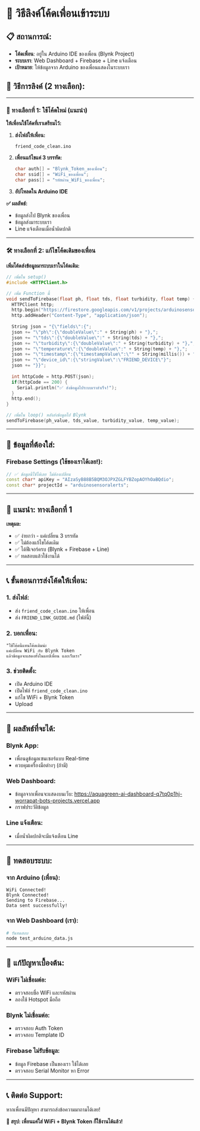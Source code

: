 # 🔗 วิธีลิงค์โค้ดเพื่อนเข้าระบบ

## 📋 **สถานการณ์:**
- **โค้ดเพื่อน**: อยู่ใน Arduino IDE ของเพื่อน (Blynk Project)
- **ระบบเรา**: Web Dashboard + Firebase + Line แจ้งเตือน
- **เป้าหมาย**: ให้ข้อมูลจาก Arduino ของเพื่อนแสดงในระบบเรา

## 🚀 **วิธีการลิงค์ (2 ทางเลือก):**

---

### **🎯 ทางเลือกที่ 1: ใช้โค้ดใหม่ (แนะนำ)**

**ให้เพื่อนใช้โค้ดที่เราเตรียมไว้:**

1. **ส่งไฟล์ให้เพื่อน:**
   ```
   friend_code_clean.ino
   ```

2. **เพื่อนแก้ไขแค่ 3 บรรทัด:**
   ```cpp
   char auth[] = "Blynk_Token_ของเพื่อน";
   char ssid[] = "WiFi_ของเพื่อน";
   char pass[] = "รหัสผ่าน_WiFi_ของเพื่อน";
   ```

3. **อัปโหลดใน Arduino IDE**

**✅ ผลลัพธ์:**
- ข้อมูลส่งไป Blynk ของเพื่อน
- ข้อมูลส่งมาระบบเรา
- Line แจ้งเตือนเมื่อน้ำผิดปกติ

---

### **🛠️ ทางเลือกที่ 2: แก้ไขโค้ดเดิมของเพื่อน**

**เพิ่มโค้ดส่งข้อมูลมาระบบเราในโค้ดเดิม:**

```cpp
// เพิ่มใน setup()
#include <HTTPClient.h>

// เพิ่ม Function นี้
void sendToFirebase(float ph, float tds, float turbidity, float temp) {
  HTTPClient http;
  http.begin("https://firestore.googleapis.com/v1/projects/arduinosensoralerts/databases/(default)/documents/sensor_readings?key=AIzaSyB88B5BQM3OJPXZGLFYBZopAOYhOaBQdio");
  http.addHeader("Content-Type", "application/json");
  
  String json = "{\"fields\":{";
  json += "\"ph\":{\"doubleValue\":" + String(ph) + "},";
  json += "\"tds\":{\"doubleValue\":" + String(tds) + "},";
  json += "\"turbidity\":{\"doubleValue\":" + String(turbidity) + "},";
  json += "\"temperature\":{\"doubleValue\":" + String(temp) + "},";
  json += "\"timestamp\":{\"timestampValue\":\"" + String(millis()) + "\"},";
  json += "\"device_id\":{\"stringValue\":\"FRIEND_DEVICE\"}";
  json += "}}";
  
  int httpCode = http.POST(json);
  if(httpCode == 200) {
    Serial.println("✅ ส่งข้อมูลไประบบเราสำเร็จ!");
  }
  http.end();
}

// เพิ่มใน loop() หลังส่งข้อมูลไป Blynk
sendToFirebase(ph_value, tds_value, turbidity_value, temp_value);
```

---

## 📱 **ข้อมูลที่ต้องใส่:**

### **Firebase Settings (ใช้ของเราได้เลย!):**
```cpp
// ✅ ข้อมูลนี้ใช้ได้เลย ไม่ต้องเปลี่ยน
const char* apiKey = "AIzaSyB88B5BQM3OJPXZGLFYBZopAOYhOaBQdio";
const char* projectId = "arduinosensoralerts";
```

---

## 🎯 **แนะนำ: ทางเลือกที่ 1**

**เหตุผล:**
- ✅ ง่ายกว่า - แค่เปลี่ยน 3 บรรทัด
- ✅ ไม่ต้องแก้ไขโค้ดเดิม
- ✅ ได้ฟีเจอร์ครบ (Blynk + Firebase + Line)
- ✅ ทดสอบแล้วใช้งานได้

---

## 📞 **ขั้นตอนการส่งโค้ดให้เพื่อน:**

### **1. ส่งไฟล์:**
- ส่ง `friend_code_clean.ino` ให้เพื่อน
- ส่ง `FRIEND_LINK_GUIDE.md` (ไฟล์นี้)

### **2. บอกเพื่อน:**
```
"ใช้โค้ดนี้แทนโค้ดเดิมน่ะ 
แค่เปลี่ยน WiFi กับ Blynk Token 
แล้วข้อมูลจะแสดงทั้งในแอปเพื่อน และเว็บเรา"
```

### **3. ช่วยติดตั้ง:**
- เปิด Arduino IDE
- เปิดไฟล์ `friend_code_clean.ino`
- แก้ไข WiFi + Blynk Token
- Upload

---

## 📱 **ผลลัพธ์ที่จะได้:**

### **Blynk App:**
- เพื่อนดูข้อมูลเซนเซอร์แบบ Real-time
- ควบคุมเครื่องมือต่างๆ (ถ้ามี)

### **Web Dashboard:**
- ข้อมูลจากเพื่อนจะแสดงบนเว็บ: https://aquagreen-ai-dashboard-q7tq0p1hj-worrapat-bots-projects.vercel.app
- กราฟประวัติข้อมูล

### **Line แจ้งเตือน:**
- เมื่อน้ำผิดปกติจะมีแจ้งเตือน Line

---

## 🧪 **ทดสอบระบบ:**

### **จาก Arduino (เพื่อน):**
```
WiFi Connected!
Blynk Connected!
Sending to Firebase...
Data sent successfully!
```

### **จาก Web Dashboard (เรา):**
```bash
# รันทดสอบ
node test_arduino_data.js
```

---

## 🔧 **แก้ปัญหาเบื้องต้น:**

### **WiFi ไม่เชื่อมต่อ:**
- ตรวจสอบชื่อ WiFi และรหัสผ่าน
- ลองใช้ Hotspot มือถือ

### **Blynk ไม่เชื่อมต่อ:**
- ตรวจสอบ Auth Token
- ตรวจสอบ Template ID

### **Firebase ไม่รับข้อมูล:**
- ข้อมูล Firebase เป็นของเรา ใช้ได้เลย
- ตรวจสอบ Serial Monitor หา Error

---

## 📞 **ติดต่อ Support:**
หากเพื่อนมีปัญหา สามารถส่งข้อความมาถามได้เลย!

**🎯 สรุป: เพื่อนแค่ใส่ WiFi + Blynk Token ก็ใช้งานได้แล้ว!**
